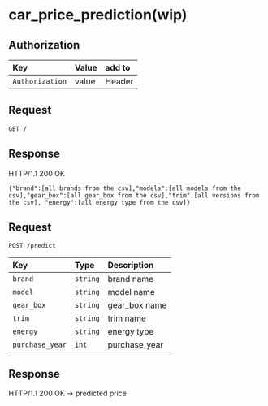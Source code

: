 # car_price_prediction(wip)


## Authorization
| Key | Value | add to |
| :--- | :--- | :--- |
| `Authorization` | value | Header |

## Request

```http
GET /
```

## Response

HTTP/1.1 200 OK

```{"brand":[all brands from the csv],"models":[all models from the csv],"gear_box":[all gear_box from the csv],"trim":[all versions from the csv], "energy":[all energy type from the csv]}```


## Request
```http
POST /predict
```
| Key | Type | Description |
| :--- | :--- | :--- |
| `brand` | `string` | brand name |
| `model` | `string` | model name |
| `gear_box` | `string` | gear_box name |
| `trim` | `string` | trim name |
| `energy` | `string` | energy type |
| `purchase_year` | `int` | purchase_year |

## Response
HTTP/1.1 200 OK
-> predicted price
